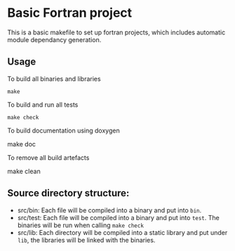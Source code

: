 # Basic Fortran project

This is a basic makefile to set up fortran projects, which includes automatic
module dependancy generation.

## Usage

To build all binaries and libraries

    make

To build and run all tests

    make check

To build documentation using doxygen

   make doc

To remove all build artefacts

   make clean

## Source directory structure:

* src/bin: Each file will be compiled into a binary and put into `bin`.
* src/test: Each file will be compiled into a binary and put into `test`. The
  binaries will be run when calling `make check`
* src/lib: Each directory will be compiled into a static library and put under
  `lib`, the libraries will be linked with the binaries.

